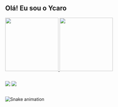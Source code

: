 ## Olá! Eu sou o Ycaro

<div>
<a href="https://github.com/ycborg">
<img height="170em" src="https://github-readme-stats.vercel.app/api/top-langs/?username=ycborg&theme=radical&hide_border=false&&layout=compact"/>
<img height="170em" src="https://github-readme-stats.vercel.app/api?username=ycborg&count_private=true&include_all_commits=true&show_icons=true&theme=radical&hide_border=false&show_owner=true"/>
</a>
</div>

##

<div>
<a href="https://www.instagram.com/ycaro.gb/" target="_blank"><img src="https://img.shields.io/badge/-Instagram-%23E4405F?style=for-the-badge&logo=instagram&logoColor=white" target="_blank"></a> 
<a href="mailto:ycarogborges@gmail.com"><img src="https://img.shields.io/badge/-Gmail-%23333?style=for-the-badge&logo=gmail&logoColor=white" target="_blank"></a>
</div>

##

![Snake animation](https://github.com/ycborg/ycborg/blob/output/github-contribution-grid-snake.svg)
